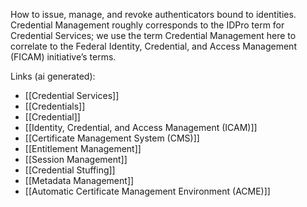 How to issue, manage, and revoke authenticators bound to identities. Credential Management roughly corresponds to the IDPro term for Credential Services; we use the term Credential Management here to correlate to the Federal Identity, Credential, and Access Management (FICAM) initiative’s terms.

Links (ai generated):
 - [[Credential Services]]
 - [[Credentials]]
 - [[Credential]]
 - [[Identity, Credential, and Access Management (ICAM)]]
 - [[Certificate Management System (CMS)]]
 - [[Entitlement Management]]
 - [[Session Management]]
 - [[Credential Stuffing]]
 - [[Metadata Management]]
 - [[Automatic Certificate Management Environment (ACME)]]
